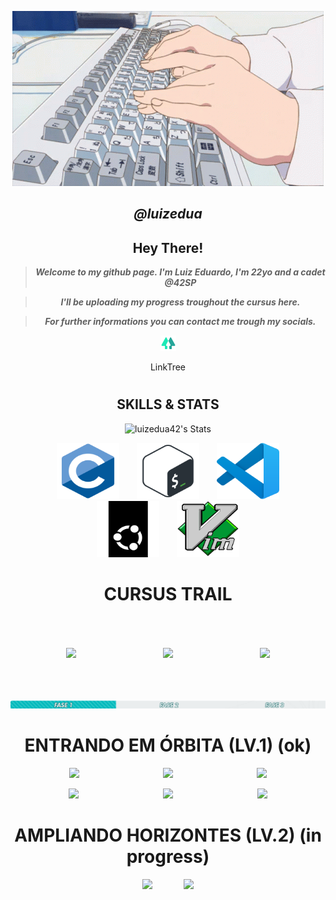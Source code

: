 
<div align = center>

![Alt text](assets/typing.gif)
## ___@luizedua___ 
<div align = center>

## **Hey There!**
</div>

>___Welcome to my github page. I'm Luiz Eduardo, I'm 22yo and a cadet @42SP___

>___I'll be uploading my progress troughout the cursus here.___

>___For further informations you can contact me trough my socials.___

<a href="https://linktr.ee/luizedua42" target="_blank"><img  src=assets/icons8-linktree-48.png height=25  ></a>

LinkTree
#
## SKILLS & STATS 
<div align=center>

![luizedua42's Stats](https://github-readme-stats.vercel.app/api?username=luizedua42&theme=jolly&show_icons=true&hide_border=true&count_private=false)

<img src=https://raw.githubusercontent.com/devicons/devicon/1119b9f84c0290e0f0b38982099a2bd027a48bf1/icons/c/c-original.svg title="C" height=90 width=100  hspace=14><img src=https://raw.githubusercontent.com/devicons/devicon/1119b9f84c0290e0f0b38982099a2bd027a48bf1/icons/bash/bash-original.svg title="bash" height=90 width=100  hspace=14><img src=https://raw.githubusercontent.com/devicons/devicon/1119b9f84c0290e0f0b38982099a2bd027a48bf1/icons/vscode/vscode-original.svg title="VSCode" height=90 width=100  hspace=14><img src=https://raw.githubusercontent.com/devicons/devicon/1119b9f84c0290e0f0b38982099a2bd027a48bf1/icons/ubuntu/ubuntu-plain.svg title="Ubuntu" height=90 width=100  hspace=14><img src=https://raw.githubusercontent.com/devicons/devicon/1119b9f84c0290e0f0b38982099a2bd027a48bf1/icons/vim/vim-original.svg title="Vim" height=90 width=100  hspace=14>
</div>


# CURSUS TRAIL

<img src="https://game.42sp.org.br/static/assets/achievements/phase_onem.png" hspace="0" vspace="50">
<img src="https://game.42sp.org.br/static/assets/achievements/phase_twon.png" hspace="135" vspace="50" >
<img src="https://game.42sp.org.br/static/assets/achievements/phase_threen.png" hspace="0" vspace="50">

  
  ![Progress Bar](assets/Screenshot%202023-08-22%20at%2013-19-35%2042%20Game.png)

# ENTRANDO EM ÓRBITA (LV.1) (ok)

<a href="https://github.com/luizedua42/42libft" target="_blank"><img  src="https://game.42sp.org.br/static/assets/achievements/libftm.png" hspace = "0" ></a> <a href="https://github.com/luizedua42/42get_next_line" target="_blank"><img  src="https://game.42sp.org.br/static/assets/achievements/get_next_linem.png" hspace = "130" ></a> <a href="https://github.com/luizedua42/42_printf" target="_blank"><img  src="https://game.42sp.org.br/static/assets/achievements/ft_printfe.png" hspace = "0" ></a> 

<a href="https://github.com/luizedua42/42_born2beroot" target="_blank"><img  src="https://game.42sp.org.br/static/assets/achievements/born2berootm.png" hspace = "0" ></a><a href="https://github.com/luizedua42/42_fract-ol" target="_blank"><img  src="https://game.42sp.org.br/static/assets/achievements/fract-olm.png" hspace = "135" ></a><a href="https://github.com/luizedua42/42_pipex" target="_blank"><img src="https://game.42sp.org.br/static/assets/achievements/pipexe.png" hspace = "0" ></a>

# AMPLIANDO HORIZONTES (LV.2) (in progress)

<a href="https://github.com/luizedua42/42_push_swap" target="_blank"><img  src="https://game.42sp.org.br/static/assets/achievements/push_swapn.png" hspace = "25" ><a href="https://github.com/luizedua42/42_minishell" target="_blank"><img  src="https://game.42sp.org.br/static/assets/achievements/minishelln.png" hspace = "25" >

#

  

